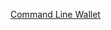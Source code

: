
[Command Line Wallet](https://raw.githubusercontent.com/threefoldfoundation/info_grid/master/docs/howto/wallet.md ':include :type=markdown')
